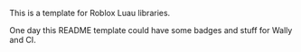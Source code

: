 This is a template for Roblox Luau libraries.

One day this README template could have some badges and stuff for Wally and CI.

